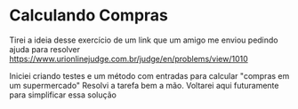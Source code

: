# Calculando Compras

Tirei a ideia desse exercício de um link que um amigo me enviou pedindo ajuda para resolver
https://www.urionlinejudge.com.br/judge/en/problems/view/1010

Iniciei criando testes e um método com entradas para calcular "compras em um supermercado"
Resolvi a tarefa bem a mão. Voltarei aqui futuramente para simplificar essa solução
